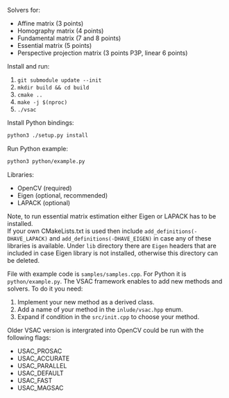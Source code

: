 Solvers for:
- Affine matrix (3 points)
- Homography matrix (4 points)
- Fundamental matrix (7 and 8 points)
- Essential matrix (5 points)
- Perspective projection matrix (3 points P3P, linear 6 points)

Install and run: 
1) ```git submodule update --init```
2) ```mkdir build && cd build```
3) ```cmake ..```
4) ```make -j $(nproc)```
5) ```./vsac```

Install Python bindings:
```bash
python3 ./setup.py install
```
Run Python example:
```bash
python3 python/example.py 
```

Libraries:
- OpenCV (required)
- Eigen (optional, recommended)
- LAPACK (optional)

Note, to run essential matrix estimation either Eigen or LAPACK has to be installed. \
If your own CMakeLists.txt is used then include `add_definitions(-DHAVE_LAPACK)` and `add_definitions(-DHAVE_EIGEN)` in case any of these libraries is available.
Under `lib` directory there are `Eigen` headers that are included in case Eigen library is not installed, otherwise this directory can be deleted.

File with example code is `samples/samples.cpp`. For Python it is `python/example.py`.
The VSAC framework enables to add new methods and solvers. To do it you need:
1) Implement your new method as a derived class.
2) Add a name of your method in the `inlude/vsac.hpp` enum. 
3) Expand if condition in the `src/init.cpp` to choose your method.

Older VSAC version is intergrated into OpenCV could be run with the following flags:
- USAC_PROSAC 
- USAC_ACCURATE
- USAC_PARALLEL
- USAC_DEFAULT
- USAC_FAST
- USAC_MAGSAC

